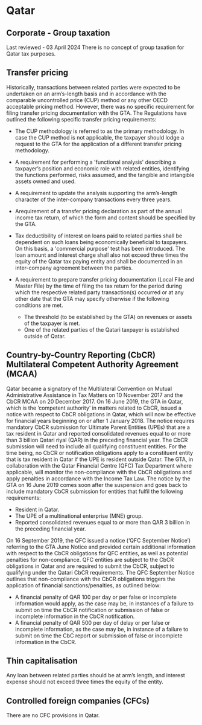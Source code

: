 # Qatar
## Corporate - Group taxation
Last reviewed - 03 April 2024
There is no concept of group taxation for Qatar tax purposes.
## Transfer pricing
Historically, transactions between related parties were expected to be undertaken on an arm’s-length basis and in accordance with the comparable uncontrolled price (CUP) method or any other OECD acceptable pricing method. However, there was no specific requirement for filing transfer pricing documentation with the GTA. The Regulations have outlined the following specific transfer pricing requirements:
  * The CUP methodology is referred to as the primary methodology. In case the CUP method is not applicable, the taxpayer should lodge a request to the GTA for the application of a different transfer pricing methodology.
  * A requirement for performing a 'functional analysis' describing a taxpayer’s position and economic role with related entities, identifying the functions performed, risks assumed, and the tangible and intangible assets owned and used.
  * A requirement to update the analysis supporting the arm’s-length character of the inter-company transactions every three years.
  * Arequirement of a transfer pricing declaration as part of the annual income tax return, of which the form and content should be specified by the GTA.
  * Tax deductibility of interest on loans paid to related parties shall be dependent on such loans being economically beneficial to taxpayers. On this basis, a 'commercial purpose' test has been introduced. The loan amount and interest charge shall also not exceed three times the equity of the Qatar tax paying entity and shall be documented in an inter-company agreement between the parties.
  * A requirement to prepare transfer pricing documentation (Local File and Master File) by the time of filing the tax return for the period during which the respective related party transaction(s) occurred or at any other date that the GTA may specify otherwise if the following conditions are met.


    * The threshold (to be established by the GTA) on revenues or assets of the taxpayer is met.
    * One of the related parties of the Qatari taxpayer is established outside of Qatar.


## Country-by-Country Reporting (CbCR) Multilateral Competent Authority Agreement (MCAA)
Qatar became a signatory of the Multilateral Convention on Mutual Administrative Assistance in Tax Matters on 10 November 2017 and the CbCR MCAA on 20 December 2017.
On 16 June 2019, the GTA in Qatar, which is the ‘competent authority’ in matters related to CbCR, issued a notice with respect to CbCR obligations in Qatar, which will now be effective for financial years beginning on or after 1 January 2018.
The notice requires mandatory CbCR submission for Ultimate Parent Entities (UPEs) that are a tax resident in Qatar and reported consolidated revenues equal to or more than 3 billion Qatari riyal (QAR) in the preceding financial year. The CbCR submission will need to include all qualifying constituent entities. For the time being, no CbCR or notification obligations apply to a constituent entity that is tax resident in Qatar if the UPE is resident outside Qatar.
The GTA, in collaboration with the Qatar Financial Centre (QFC) Tax Department where applicable, will monitor the non-compliance with the CbCR obligations and apply penalties in accordance with the Income Tax Law.
The notice by the GTA on 16 June 2019 comes soon after the suspension and goes back to include mandatory CbCR submission for entities that fulfil the following requirements:
  * Resident in Qatar.
  * The UPE of a multinational enterprise (MNE) group.
  * Reported consolidated revenues equal to or more than QAR 3 billion in the preceding financial year.


On 16 September 2019, the QFC issued a notice (‘QFC September Notice’) referring to the GTA June Notice and provided certain additional information with respect to the CbCR obligations for QFC entities, as well as potential penalties for non-compliance. QFC entities are subject to the CbCR obligations in Qatar and are required to submit the CbCR, subject to qualifying under the Qatari CbCR requirements.
The QFC September Notice outlines that non-compliance with the CbCR obligations triggers the application of financial sanctions/penalties, as outlined below:
  * A financial penalty of QAR 100 per day or per false or incomplete information would apply, as the case may be, in instances of a failure to submit on time the CbCR notification or submission of false or incomplete information in the CbCR notification.
  * A financial penalty of QAR 500 per day of delay or per false or incomplete information, as the case may be, in instance of a failure to submit on time the CbC report or submission of false or incomplete information in the CbCR.


## Thin capitalisation
Any loan between related parties should be at arm’s length, and interest expense should not exceed three times the equity of the entity.
## Controlled foreign companies (CFCs)
There are no CFC provisions in Qatar.
